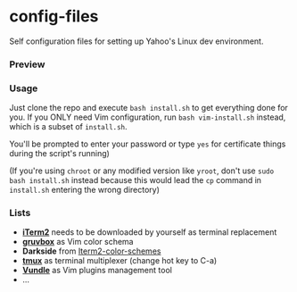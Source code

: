 config-files
============

Self configuration files for setting up Yahoo's Linux dev environment.

### Preview


### Usage
Just clone the repo and execute `bash install.sh` to get everything done for you.
If you ONLY need Vim configuration, run `bash vim-install.sh` instead, which is a subset of `install.sh`.

You'll be prompted to enter your password or type `yes` for certificate things during the script's running)

(If you're using `chroot` or any modified version like `yroot`, don't use `sudo bash install.sh` instead because this would lead the `cp` command in `install.sh` entering the wrong directory)

### Lists

* **[iTerm2](http://iterm2.com/)** needs to be downloaded by yourself as terminal replacement
* **[gruvbox](https://github.com/morhetz/gruvbox)** as Vim color schema
* **Darkside** from [Iterm2-color-schemes](http://iterm2colorschemes.com/)
* **[tmux](http://tmux.sourceforge.net/)** as terminal multiplexer (change hot key to C-a)
* **[Vundle](https://github.com/gmarik/Vundle.vim)** as Vim plugins management tool
* ...

